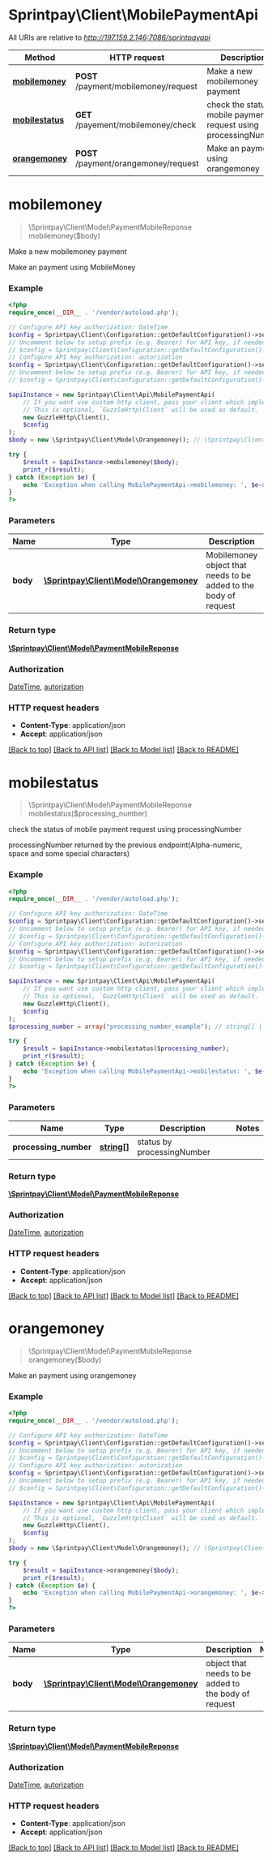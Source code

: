 # Sprintpay\Client\MobilePaymentApi

All URIs are relative to *http://197.159.2.146:7086/sprintpayapi*

Method | HTTP request | Description
------------- | ------------- | -------------
[**mobilemoney**](MobilePaymentApi.md#mobilemoney) | **POST** /payment/mobilemoney/request | Make a new mobilemoney payment
[**mobilestatus**](MobilePaymentApi.md#mobilestatus) | **GET** /payement/mobilemoney/check | check the status of mobile payment request using processingNumber
[**orangemoney**](MobilePaymentApi.md#orangemoney) | **POST** /payment/orangemoney/request | Make an payment using orangemoney


# **mobilemoney**
> \Sprintpay\Client\Model\PaymentMobileReponse mobilemoney($body)

Make a new mobilemoney payment

Make an payment using MobileMoney

### Example
```php
<?php
require_once(__DIR__ . '/vendor/autoload.php');

// Configure API key authorization: DateTime
$config = Sprintpay\Client\Configuration::getDefaultConfiguration()->setApiKey('datetime', 'YOUR_API_KEY');
// Uncomment below to setup prefix (e.g. Bearer) for API key, if needed
// $config = Sprintpay\Client\Configuration::getDefaultConfiguration()->setApiKeyPrefix('datetime', 'Bearer');
// Configure API key authorization: autorization
$config = Sprintpay\Client\Configuration::getDefaultConfiguration()->setApiKey('authorization', 'YOUR_API_KEY');
// Uncomment below to setup prefix (e.g. Bearer) for API key, if needed
// $config = Sprintpay\Client\Configuration::getDefaultConfiguration()->setApiKeyPrefix('authorization', 'Bearer');

$apiInstance = new Sprintpay\Client\Api\MobilePaymentApi(
    // If you want use custom http client, pass your client which implements `GuzzleHttp\ClientInterface`.
    // This is optional, `GuzzleHttp\Client` will be used as default.
    new GuzzleHttp\Client(),
    $config
);
$body = new \Sprintpay\Client\Model\Orangemoney(); // \Sprintpay\Client\Model\Orangemoney | Mobilemoney object that needs to be added to the body of request

try {
    $result = $apiInstance->mobilemoney($body);
    print_r($result);
} catch (Exception $e) {
    echo 'Exception when calling MobilePaymentApi->mobilemoney: ', $e->getMessage(), PHP_EOL;
}
?>
```

### Parameters

Name | Type | Description  | Notes
------------- | ------------- | ------------- | -------------
 **body** | [**\Sprintpay\Client\Model\Orangemoney**](../Model/Orangemoney.md)| Mobilemoney object that needs to be added to the body of request |

### Return type

[**\Sprintpay\Client\Model\PaymentMobileReponse**](../Model/PaymentMobileReponse.md)

### Authorization

[DateTime](../../README.md#DateTime), [autorization](../../README.md#autorization)

### HTTP request headers

 - **Content-Type**: application/json
 - **Accept**: application/json

[[Back to top]](#) [[Back to API list]](../../README.md#documentation-for-api-endpoints) [[Back to Model list]](../../README.md#documentation-for-models) [[Back to README]](../../README.md)

# **mobilestatus**
> \Sprintpay\Client\Model\PaymentMobileReponse mobilestatus($processing_number)

check the status of mobile payment request using processingNumber

processingNumber returned by the previous endpoint(Alpha-numeric, space and some special characters)

### Example
```php
<?php
require_once(__DIR__ . '/vendor/autoload.php');

// Configure API key authorization: DateTime
$config = Sprintpay\Client\Configuration::getDefaultConfiguration()->setApiKey('datetime', 'YOUR_API_KEY');
// Uncomment below to setup prefix (e.g. Bearer) for API key, if needed
// $config = Sprintpay\Client\Configuration::getDefaultConfiguration()->setApiKeyPrefix('datetime', 'Bearer');
// Configure API key authorization: autorization
$config = Sprintpay\Client\Configuration::getDefaultConfiguration()->setApiKey('authorization', 'YOUR_API_KEY');
// Uncomment below to setup prefix (e.g. Bearer) for API key, if needed
// $config = Sprintpay\Client\Configuration::getDefaultConfiguration()->setApiKeyPrefix('authorization', 'Bearer');

$apiInstance = new Sprintpay\Client\Api\MobilePaymentApi(
    // If you want use custom http client, pass your client which implements `GuzzleHttp\ClientInterface`.
    // This is optional, `GuzzleHttp\Client` will be used as default.
    new GuzzleHttp\Client(),
    $config
);
$processing_number = array("processing_number_example"); // string[] | status by processingNumber

try {
    $result = $apiInstance->mobilestatus($processing_number);
    print_r($result);
} catch (Exception $e) {
    echo 'Exception when calling MobilePaymentApi->mobilestatus: ', $e->getMessage(), PHP_EOL;
}
?>
```

### Parameters

Name | Type | Description  | Notes
------------- | ------------- | ------------- | -------------
 **processing_number** | [**string[]**](../Model/string.md)| status by processingNumber |

### Return type

[**\Sprintpay\Client\Model\PaymentMobileReponse**](../Model/PaymentMobileReponse.md)

### Authorization

[DateTime](../../README.md#DateTime), [autorization](../../README.md#autorization)

### HTTP request headers

 - **Content-Type**: application/json
 - **Accept**: application/json

[[Back to top]](#) [[Back to API list]](../../README.md#documentation-for-api-endpoints) [[Back to Model list]](../../README.md#documentation-for-models) [[Back to README]](../../README.md)

# **orangemoney**
> \Sprintpay\Client\Model\PaymentMobileReponse orangemoney($body)

Make an payment using orangemoney



### Example
```php
<?php
require_once(__DIR__ . '/vendor/autoload.php');

// Configure API key authorization: DateTime
$config = Sprintpay\Client\Configuration::getDefaultConfiguration()->setApiKey('datetime', 'YOUR_API_KEY');
// Uncomment below to setup prefix (e.g. Bearer) for API key, if needed
// $config = Sprintpay\Client\Configuration::getDefaultConfiguration()->setApiKeyPrefix('datetime', 'Bearer');
// Configure API key authorization: autorization
$config = Sprintpay\Client\Configuration::getDefaultConfiguration()->setApiKey('authorization', 'YOUR_API_KEY');
// Uncomment below to setup prefix (e.g. Bearer) for API key, if needed
// $config = Sprintpay\Client\Configuration::getDefaultConfiguration()->setApiKeyPrefix('authorization', 'Bearer');

$apiInstance = new Sprintpay\Client\Api\MobilePaymentApi(
    // If you want use custom http client, pass your client which implements `GuzzleHttp\ClientInterface`.
    // This is optional, `GuzzleHttp\Client` will be used as default.
    new GuzzleHttp\Client(),
    $config
);
$body = new \Sprintpay\Client\Model\Orangemoney(); // \Sprintpay\Client\Model\Orangemoney | object that needs to be added to the body of request

try {
    $result = $apiInstance->orangemoney($body);
    print_r($result);
} catch (Exception $e) {
    echo 'Exception when calling MobilePaymentApi->orangemoney: ', $e->getMessage(), PHP_EOL;
}
?>
```

### Parameters

Name | Type | Description  | Notes
------------- | ------------- | ------------- | -------------
 **body** | [**\Sprintpay\Client\Model\Orangemoney**](../Model/Orangemoney.md)| object that needs to be added to the body of request |

### Return type

[**\Sprintpay\Client\Model\PaymentMobileReponse**](../Model/PaymentMobileReponse.md)

### Authorization

[DateTime](../../README.md#DateTime), [autorization](../../README.md#autorization)

### HTTP request headers

 - **Content-Type**: application/json
 - **Accept**: application/json

[[Back to top]](#) [[Back to API list]](../../README.md#documentation-for-api-endpoints) [[Back to Model list]](../../README.md#documentation-for-models) [[Back to README]](../../README.md)

